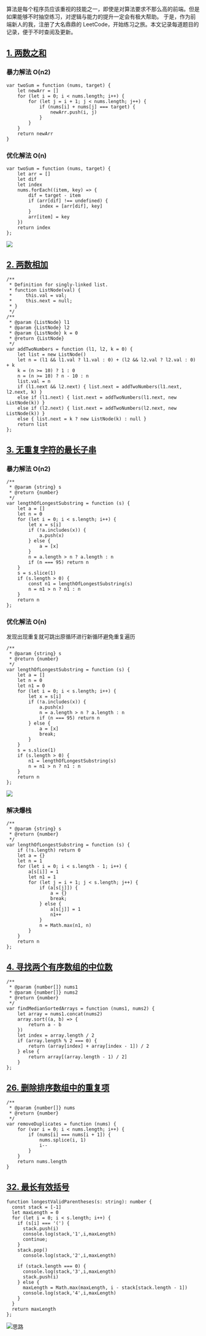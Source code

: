 算法是每个程序员应该重视的技能之一，即使是对算法要求不那么高的前端。但是如果能够不时抽空练习，对逻辑与能力的提升一定会有极大帮助。
于是，作为前端新人的我，注册了大名鼎鼎的 LeetCode，开始练习之旅。本文记录每道题目的记录，便于不时查阅及更新。

## [1\. 两数之和](https://leetcode-cn.com/problems/two-sum/)

### 暴力解法 O(n2)

```
var twoSum = function (nums, target) {
    let newArr = []
    for (let i = 0; i < nums.length; i++) {
        for (let j = i + 1; j < nums.length; j++) {
            if (nums[i] + nums[j] === target) {
                newArr.push(i, j)
            }
        }
    }
    return newArr
}
```

### 优化解法 O(n)

```
var twoSum = function (nums, target) {
    let arr = []
    let dif
    let index
    nums.forEach((item, key) => {
        dif = target - item
        if (arr[dif] !== undefined) {
            index = [arr[dif], key]
        }
        arr[item] = key
    })
    return index
};
```

![](https://upload-images.jianshu.io/upload_images/7094266-9b43759731fad11e.png?imageMogr2/auto-orient/strip%7CimageView2/2/w/1240)

## [2\. 两数相加](https://leetcode-cn.com/problems/add-two-numbers/)

```
/**
 * Definition for singly-linked list.
 * function ListNode(val) {
 *     this.val = val;
 *     this.next = null;
 * }
 */
/**
 * @param {ListNode} l1
 * @param {ListNode} l2
 * @param {ListNode} k = 0
 * @return {ListNode}
 */
var addTwoNumbers = function (l1, l2, k = 0) {
    let list = new ListNode()
    let n = (l1 && l1.val ? l1.val : 0) + (l2 && l2.val ? l2.val : 0) + k
    k = (n >= 10) ? 1 : 0
    n = (n >= 10) ? n - 10 : n
    list.val = n
    if (l1.next && l2.next) { list.next = addTwoNumbers(l1.next, l2.next, k) }
    else if (l1.next) { list.next = addTwoNumbers(l1.next, new ListNode(k)) }
    else if (l2.next) { list.next = addTwoNumbers(l2.next, new ListNode(k)) }
    else { list.next = k ? new ListNode(k) : null }
    return list
};
```

## [3\. 无重复字符的最长子串](https://leetcode-cn.com/problems/longest-substring-without-repeating-characters/)

### 暴力解法 O(n2)

```
/**
 * @param {string} s
 * @return {number}
 */
var lengthOfLongestSubstring = function (s) {
    let a = []
    let n = 0
    for (let i = 0; i < s.length; i++) {
        let x = s[i]
        if (!a.includes(x)) {
            a.push(x)
        } else {
            a = [x]
        }
        n = a.length > n ? a.length : n
        if (n === 95) return n
    }
    s = s.slice(1)
    if (s.length > 0) {
        const n1 = lengthOfLongestSubstring(s)
        n = n1 > n ? n1 : n
    }
    return n
};
```

### 优化解法 O(n)

发现出现重复就可跳出原循环进行新循环避免重复遍历

```
/**
 * @param {string} s
 * @return {number}
 */
var lengthOfLongestSubstring = function (s) {
    let a = []
    let n = 0
    let n1 = 0
    for (let i = 0; i < s.length; i++) {
        let x = s[i]
        if (!a.includes(x)) {
            a.push(x)
            n = a.length > n ? a.length : n
            if (n === 95) return n
        } else {
            a = [x]
            break;
        }
    }
    s = s.slice(1)
    if (s.length > 0) {
        n1 = lengthOfLongestSubstring(s)
        n = n1 > n ? n1 : n
    }
    return n
};
```

![](https://upload-images.jianshu.io/upload_images/7094266-85846e387359ec86.png?imageMogr2/auto-orient/strip%7CimageView2/2/w/1240)

### 解决爆栈

```
/**
 * @param {string} s
 * @return {number}
 */
var lengthOfLongestSubstring = function (s) {
    if (!s.length) return 0
    let a = {}
    let n = 1
    for (let i = 0; i < s.length - 1; i++) {
        a[s[i]] = 1
        let n1 = 1
        for (let j = i + 1; j < s.length; j++) {
            if (a[s[j]]) {
                a = {}
                break;
            } else {
                a[s[j]] = 1
                n1++
            }
            n = Math.max(n1, n)
        }
    }
    return n
};
```

## [4\. 寻找两个有序数组的中位数](https://leetcode-cn.com/problems/median-of-two-sorted-arrays/)

```
/**
 * @param {number[]} nums1
 * @param {number[]} nums2
 * @return {number}
 */
var findMedianSortedArrays = function (nums1, nums2) {
    let array = nums1.concat(nums2)
    array.sort((a, b) => {
        return a - b
    })
    let index = array.length / 2
    if (array.length % 2 === 0) {
        return (array[index] + array[index - 1]) / 2
    } else {
        return array[(array.length - 1) / 2]
    }
};
```

## [26\. 删除排序数组中的重复项](https://leetcode-cn.com/problems/remove-duplicates-from-sorted-array/)

```
/**
 * @param {number[]} nums
 * @return {number}
 */
var removeDuplicates = function (nums) {
    for (var i = 0; i < nums.length; i++) {
        if (nums[i] === nums[i + 1]) {
            nums.splice(i, 1)
            i--
        }
    }
    return nums.length
}
```

## [32\. 最长有效括号](https://leetcode-cn.com/problems/longest-valid-parentheses/)

```
function longestValidParentheses(s: string): number {
  const stack = [-1]
  let maxLength = 0
  for (let i = 0; i < s.length; i++) {
    if (s[i] === '(') {
      stack.push(i)
      console.log(stack,'1',i,maxLength)
      continue;
    }
    stack.pop()
      console.log(stack,'2',i,maxLength)

    if (stack.length === 0) {
      console.log(stack,'3',i,maxLength)
      stack.push(i)
    } else {
      maxLength = Math.max(maxLength, i - stack[stack.length - 1])
      console.log(stack,'4',i,maxLength)
    }
  }
  return maxLength
};
```

![思路](https://upload-images.jianshu.io/upload_images/7094266-1efae228cc6d2e75.png?imageMogr2/auto-orient/strip%7CimageView2/2/w/1240)
